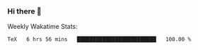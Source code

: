 ### Hi there 👋

<!--
**ericxiaseattle/ericxiaseattle** is a ✨ _special_ ✨ repository because its `README.md` (this file) appears on your GitHub profile.

Here are some ideas to get you started:

- 🔭 I’m currently working on ...
- 🌱 I’m currently learning ...
- 👯 I’m looking to collaborate on ...
- 🤔 I’m looking for help with ...
- 💬 Ask me about ...
- 📫 How to reach me: ...
- 😄 Pronouns: ...
- ⚡ Fun fact: ...
-->

Weekly Wakatime Stats:
<!--START_SECTION:waka-->
```text
TeX   6 hrs 56 mins   █████████████████████████   100.00 % 
```
<!--END_SECTION:waka-->
